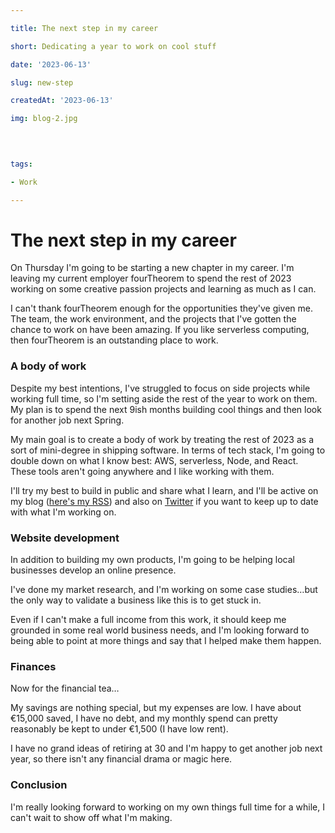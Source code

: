```yaml
---

title: The next step in my career

short: Dedicating a year to work on cool stuff

date: '2023-06-13'

slug: new-step

createdAt: '2023-06-13'

img: blog-2.jpg

  
  

tags:

- Work

---
```


  

# The next step in my career

  

On Thursday I'm going to be starting a new chapter in my career. I'm leaving my current employer fourTheorem to spend the rest of 2023 working on some creative passion projects and learning as much as I can.

  

I can't thank fourTheorem enough for the opportunities they've given me. The team, the work environment, and the projects that I've gotten the chance to work on have been amazing. If you like serverless computing, then fourTheorem is an outstanding place to work.

  

### A body of work

Despite my best intentions, I've struggled to focus on side projects while working full time, so I'm setting aside the rest of the year to work on them. My plan is to spend the next 9ish months building cool things and then look for another job next Spring.

  

My main goal is to create a body of work by treating the rest of 2023 as a sort of mini-degree in shipping software. In terms of tech stack, I'm going to double down on what I know best: AWS, serverless, Node, and React. These tools aren't going anywhere and I like working with them.

  

I'll try my best to build in public and share what I learn, and I'll be active on my blog ([here's my RSS](https://paultreanor.com/rss.xml)) and also on [Twitter](https://twitter.com/paultreanordev) if you want to keep up to date with what I'm working on.

  

### Website development

In addition to building my own products, I'm going to be helping local businesses develop an online presence.

  

I've done my market research, and I'm working on some case studies…but the only way to validate a business like this is to get stuck in.

  

Even if I can't make a full income from this work, it should keep me grounded in some real world business needs, and I'm looking forward to being able to point at more things and say that I helped make them happen.

  
  

### Finances

Now for the financial tea…

  

My savings are nothing special, but my expenses are low. I have about €15,000 saved, I have no debt, and my monthly spend can pretty reasonably be kept to under €1,500 (I have low rent).

  

I have no grand ideas of retiring at 30 and I'm happy to get another job next year, so there isn't any financial drama or magic here.

  

### Conclusion

I'm really looking forward to working on my own things full time for a while, I can't wait to show off what I'm making.
